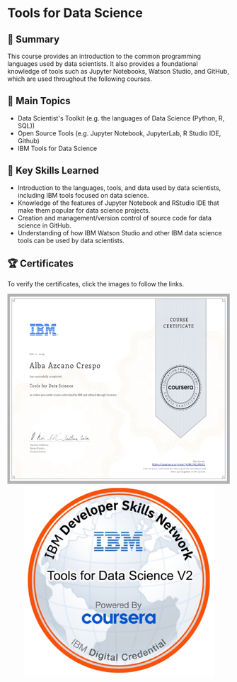 # Tools for Data Science

## 📄 Summary

This course provides an introduction to the common programming languages used by data scientists. It also provides a foundational knowledge of tools such as Jupyter Notebooks, Watson Studio, and GitHub, which are used throughout the following courses.

## 📑 Main Topics

- Data Scientist's Toolkit (e.g. the languages of Data Science (Python, R, SQL))
- Open Source Tools (e.g. Jupyter Notebook, JupyterLab, R Studio IDE, Github)
- IBM Tools for Data Science

## 🔑 Key Skills Learned

- Introduction to the languages, tools, and data used by data scientists, including IBM tools focused on data science.
- Knowledge of the features of Jupyter Notebook and RStudio IDE that make them popular for data science projects.
- Creation and management/version control of source code for data science in GitHub.
- Understanding of how IBM Watson Studio and other IBM data science tools can be used by data scientists.

## 🏆 Certificates

To verify the certificates, click the images to follow the links.

<p align="middle" dir="auto">
  <a href="https://coursera.org/share/af653b38993fc47c9e025e295560b6ae"><img src="../src/certificate-module2.png" height="430"></a>
  <a href="https://www.credly.com/badges/221004c4-b777-4187-8429-918b5fab7bbe/public_url"><img src="../src/badge-module2.png" height="430"></a>
</p>
